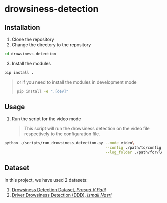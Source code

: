 # drowsiness-detection

## Installation

1. Clone the repository
2. Change the directory to the repository
```bash
cd drowsiness-detection
```
3. Install the modules
```bash
pip install .
```
> or if you need to install the modules in development mode
> ```bash
> pip install -e ".[dev]"
> ```

## Usage

1. Run the script for the video mode
    > This script will run the drowsiness detection on the video file
    respectively to the configuration file. 
```bash
python ./scripts/run_drowsiness_detection.py --mode video\
                                             --config ./path/to/config.yaml\
                                             --log_folder ./path/for/log_folder
```

## Dataset

In this project, we have used 2 datasets:

1. [Drowsiness Detection Dataset, *Prasad V Patil*](https://www.kaggle.com/datasets/prasadvpatil/mrl-dataset/data)
2. [Driver Drowsiness Detection (DDD), *Ismail Nasri*](https://www.kaggle.com/datasets/ismailnasri20/driver-drowsiness-dataset-ddd)
   